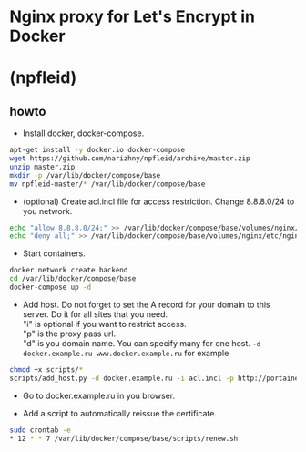 # Nginx proxy for Let's Encrypt in Docker

# (npfleid)

## howto

* Install docker, docker-compose.

```bash
apt-get install -y docker.io docker-compose
wget https://github.com/narizhny/npfleid/archive/master.zip
unzip master.zip
mkdir -p /var/lib/docker/compose/base
mv npfleid-master/* /var/lib/docker/compose/base
```

* (optional)
Create acl.incl file for access restriction. Change 8.8.8.0/24 to you network.

```bash
echo "allow 8.8.8.0/24;" >> /var/lib/docker/compose/base/volumes/nginx/etc/nginx/conf.d/acl.incl
echo "deny all;" >> /var/lib/docker/compose/base/volumes/nginx/etc/nginx/conf.d/acl.incl
```

* Start containers.

```bash
docker network create backend
cd /var/lib/docker/compose/base
docker-compose up -d
```

* Add host. Do not forget to set the A record for your domain to this server. Do it for all sites that you need.  
"i" is optional if you want to restrict access.  
"p" is the proxy pass url.  
"d" is you domain name. You can specify many for one host. ```-d docker.example.ru www.docker.example.ru``` for example

```bash
chmod +x scripts/*
scripts/add_host.py -d docker.example.ru -i acl.incl -p http://portainer:9000/
```

* Go to docker.example.ru in you browser.

* Add a script to automatically reissue the certificate.

```bash
sudo crontab -e
* 12 * * 7 /var/lib/docker/compose/base/scripts/renew.sh
```